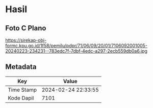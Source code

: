 # Hasil

## Foto C Plano

https://sirekap-obj-formc.kpu.go.id/1f58/pemilu/pdpr/71/06/09/20/01/7106092001005-20240223-234231--783edc7f-7dbf-4edc-a297-2ecb559db0a6.jpg


## Metadata

| Key        | Value               |
| ---------- | ------------------- |
| Time Stamp | 2024-02-24 22:33:55 |
| Kode Dapil | 7101                |



